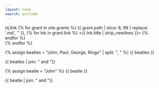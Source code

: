 ```yaml
---
layout: none
search: exclude
---
```

id,link
{% for grant in site.grants %}
  {{ grant.path | slice: 8, 99 | replace: '.md', '' }},
  {% for lnk in grant.link %}
    <{{ lnk.title | strip_newlines }}>
  {% endfor %}
  <br />
{% endfor %}

{% assign beatles = "John, Paul, George, Ringo" | split: ", " %}
{{ beatles }}

{{ beatles | join: " and "}}

{% assign beatle = "John" %}
{{ beatle }}

{{ beatle | join: " and "}}